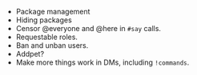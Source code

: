 - Package management
- Hiding packages
- Censor @everyone and @here in `#say` calls.
- Requestable roles.
- Ban and unban users.
- Addpet?
- Make more things work in DMs, including `!commands`.